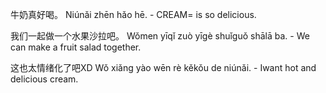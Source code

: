 牛奶真好喝。
Niúnǎi zhēn hǎo hē. - CREAM= is so delicious. 

我们一起做一个水果沙拉吧。
Wǒmen yīqǐ zuò yīgè shuǐguǒ shālā ba. - We can make a fruit salad together. 

这也太情绪化了吧XD
Wǒ xiǎng yào wēn rè kěkǒu de niúnǎi. - Iwant hot and delicious cream. 
